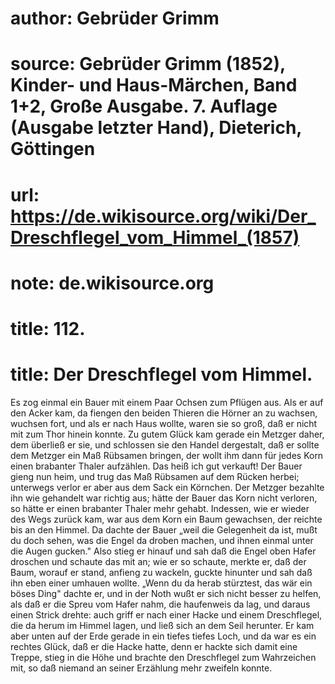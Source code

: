 # author: Gebrüder Grimm
# source: Gebrüder Grimm (1852), Kinder- und Haus-Märchen, Band 1+2, Große Ausgabe. 7. Auflage (Ausgabe letzter Hand), Dieterich, Göttingen
# url: https://de.wikisource.org/wiki/Der_Dreschflegel_vom_Himmel_(1857)
# note: de.wikisource.org
# title: 112.

# title: Der Dreschflegel vom Himmel.

Es zog einmal ein Bauer mit einem Paar Ochsen zum Pflügen aus. Als er auf den Acker kam, da fiengen den beiden Thieren die Hörner an zu wachsen, wuchsen fort, und als er nach Haus wollte, waren sie so groß, daß er nicht mit zum Thor hinein konnte. Zu gutem Glück kam gerade ein Metzger daher, dem überließ er sie, und schlossen sie den Handel dergestalt, daß er sollte dem Metzger ein Maß Rübsamen bringen, der wollt ihm dann für jedes Korn einen brabanter Thaler aufzählen. Das heiß ich gut verkauft! Der Bauer gieng nun heim, und trug das Maß Rübsamen auf dem Rücken herbei; unterwegs verlor er aber aus dem Sack ein Körnchen. Der Metzger bezahlte ihn wie gehandelt war richtig aus; hätte der Bauer das Korn nicht verloren, so hätte er einen brabanter Thaler mehr gehabt. Indessen, wie er wieder des Wegs zurück kam, war aus dem Korn ein Baum gewachsen, der reichte bis an den Himmel. Da dachte der Bauer „weil die Gelegenheit da ist, mußt du doch sehen, was die Engel da droben machen, und ihnen einmal unter die Augen gucken." Also stieg er hinauf und sah daß die Engel oben Hafer droschen und schaute das mit an; wie er so schaute, merkte er, daß der Baum, worauf er stand, anfieng zu wackeln, guckte hinunter und sah daß ihn eben einer umhauen wollte. „Wenn du da herab stürztest, das wär ein böses Ding" dachte er, und in der Noth wußt er sich nicht besser zu helfen, als daß er die Spreu vom Hafer nahm, die haufenweis da lag, und daraus einen  Strick drehte: auch griff er nach einer Hacke und einem Dreschflegel, die da herum im Himmel lagen, und ließ sich an dem Seil herunter. Er kam aber unten auf der Erde gerade in ein tiefes tiefes Loch, und da war es ein rechtes Glück, daß er die Hacke hatte, denn er hackte sich damit eine Treppe, stieg in die Höhe und brachte den Dreschflegel zum Wahrzeichen mit, so daß niemand an seiner Erzählung mehr zweifeln konnte. 

